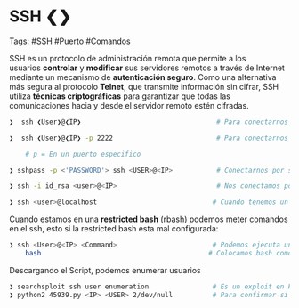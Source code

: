 # SSH ❮❯

Tags: #SSH #Puerto #Comandos 

SSH es un protocolo de administración remota que permite a los usuarios **controlar** y **modificar** sus servidores remotos a través de Internet mediante un mecanismo de **autenticación seguro**. Como una alternativa más segura al protocolo **Telnet**, que transmite información sin cifrar, SSH utiliza **técnicas criptográficas** para garantizar que todas las comunicaciones hacia y desde el servidor remoto estén cifradas.


```bash
❯  ssh ❮User❯@❮IP❯                                  # Para conectarnos por ssh en el puerto default 22
```

```bash
❯  ssh ❮User❯@❮IP❯ -p 2222                          # Para conectarnos por ssh

	# p = En un puerto especifico
```

```bash
❯ sshpass -p <'PASSWORD'> ssh <USER>@<IP>           # Conectarnos por ssh colocando de una vez la passwd  
```

```bash
❯ ssh -i id_rsa <user>@<IP>                         # Nos conectamos por ssh teniendo un id_rsa con privilegio 600
```

```bash
❯ ssh <user>@localhost                             # Cuando tenemos un authorized_key podemos entrar por SSH sin proporcionar passwd en forma local 
```

Cuando estamos en una **restricted bash** (rbash) podemos meter comandos en el ssh, esto si la restricted bash esta mal configurada:
```bash
❯ ssh <User>@<IP> <Command>                        # Podemos ejecuta un comando, y no nos cargara la restricted bash, y en este caso podemos hacer que nos de una bash. 
	bash                                          # Colocamos bash como comando, podremos interactuar aunque no nos de una pseudo-consola. Pero podemos hacer un tratamiento de la consola Linux
```

Descargando el Script, podemos enumerar usuarios 
```bash
❯ searchsploit ssh user enumeration                # Es un exploit en Python2 que lo podemos enocntrar con SearchSploit y debe ser <7.7 de version para que funcione
❯ python2 45939.py <IP> <USER> 2/dev/null          # Para confirmar si ese usuario existe en esa IP de la victima
```



